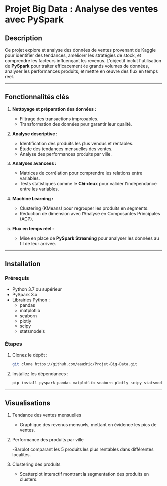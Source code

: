 # Projet Big Data : Analyse des ventes avec PySpark

## Description
Ce projet explore et analyse des données de ventes provenant de Kaggle pour identifier des tendances, améliorer les stratégies de stock, et comprendre les facteurs influençant les revenus. L'objectif inclut l'utilisation de **PySpark** pour traiter efficacement de grands volumes de données, analyser les performances produits, et mettre en œuvre des flux en temps réel.

---

## Fonctionnalités clés
1. **Nettoyage et préparation des données :**
   - Filtrage des transactions improbables.
   - Transformation des données pour garantir leur qualité.

2. **Analyse descriptive :**
   - Identification des produits les plus vendus et rentables.
   - Étude des tendances mensuelles des ventes.
   - Analyse des performances produits par ville.

3. **Analyses avancées :**
   - Matrices de corrélation pour comprendre les relations entre variables.
   - Tests statistiques comme le **Chi-deux** pour valider l'indépendance entre les variables.

4. **Machine Learning :**
   - Clustering (KMeans) pour regrouper les produits en segments.
   - Réduction de dimension avec l'Analyse en Composantes Principales (ACP).

5. **Flux en temps réel :**
   - Mise en place de **PySpark Streaming** pour analyser les données au fil de leur arrivée.

---

## Installation

### Prérequis
- Python 3.7 ou supérieur
- PySpark 3.x
- Librairies Python :
  - pandas
  - matplotlib
  - seaborn
  - plotly
  - scipy
  - statsmodels

### Étapes
1. Clonez le dépôt :
   ```bash
   git clone https://github.com/aaudric/Projet-Big-Data.git
   ```
2. Installez les dépendances :
   ```bash
   pip install pyspark pandas matplotlib seaborn plotly scipy statsmodels
    ```

---
## Visualisations

1. Tendance des ventes mensuelles

    - Graphique des revenus mensuels, mettant en évidence les pics de ventes.

2. Performance des produits par ville

    -Barplot comparant les 5 produits les plus rentables dans différentes localités.

3. Clustering des produits

    - Scatterplot interactif montrant la segmentation des produits en clusters.